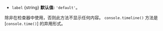<!-- YAML
added: v8.0.0
-->
* `label` {string} **默认值:** `'default'`。

除非在检查器中使用，否则此方法不显示任何内容。 
`console.timeline()` 方法是 [`console.time()`] 的弃用形式。


